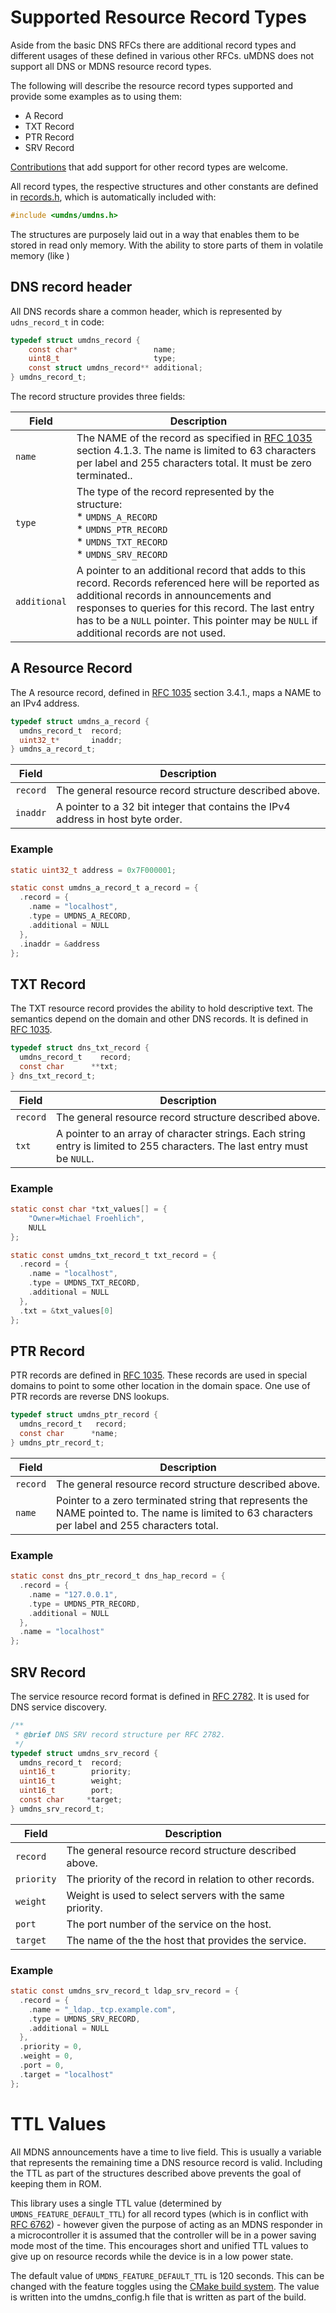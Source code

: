 # Supported Resource Record Types

Aside from the basic DNS RFCs there are additional record types and different
usages of these defined in various other RFCs. uMDNS does not support all DNS
or MDNS resource record types.

The following will describe the resource record types supported and provide some
examples as to using them:

* A Record
* TXT Record
* PTR Record
* SRV Record

[Contributions][3] that add support for other record types are welcome.

All record types, the respective structures and other constants are defined in
[records.h][1], which is automatically included with:

```C
#include <umdns/umdns.h>
```

The structures are purposely laid out in a way that enables them 
to be stored in read only memory. With the ability to store parts of them in
volatile memory (like )

## DNS record header

All DNS records share a common header, which is represented by `udns_record_t` in code:

```C
typedef struct umdns_record {
    const char*                 name;
    uint8_t                     type;
    const struct umdns_record** additional;
} umdns_record_t;
```

The record structure provides three fields:

Field | Description
------|------------
`name` | The NAME of the record as specified in [RFC 1035][2] section 4.1.3. The name is limited to 63 characters per label and 255 characters total. It must be zero terminated..
`type`  | The type of the record represented by the structure:<br>* `UMDNS_A_RECORD`<br>* `UMDNS_PTR_RECORD`<br>* `UMDNS_TXT_RECORD`<br>* `UMDNS_SRV_RECORD`
`additional` | A pointer to an additional record that adds to this record. Records referenced here will be reported as additional records in announcements and responses to queries for this record. The last entry has to be a `NULL` pointer. This pointer may be `NULL` if additional records are not used.

## A Resource Record

The A resource record, defined in [RFC 1035][2] section 3.4.1., maps a NAME to an IPv4 address.

```C
typedef struct umdns_a_record {
  umdns_record_t  record;
  uint32_t*       inaddr;
} umdns_a_record_t;
```

Field | Description
------|------------
`record` | The general resource record structure described above.
`inaddr` | A pointer to a 32 bit integer that contains the IPv4 address in host byte order.

### Example

```C
static uint32_t address = 0x7F000001;

static const umdns_a_record_t a_record = {
  .record = {
    .name = "localhost",
    .type = UMDNS_A_RECORD,
    .additional = NULL
  },
  .inaddr = &address
};
```

## TXT Record

The TXT resource record provides the ability to hold descriptive text. The
semantics depend on the domain and other DNS records. It is defined in 
[RFC 1035][2].

```C
typedef struct dns_txt_record {
  umdns_record_t    record;
  const char      **txt;
} dns_txt_record_t;
```

Field | Description
------|------------
`record` | The general resource record structure described above.
`txt` | A pointer to an array of character strings. Each string entry is limited to 255 characters. The last entry must be `NULL`.

### Example

```C
static const char *txt_values[] = {
    "Owner=Michael Froehlich",
    NULL
};

static const umdns_txt_record_t txt_record = {
  .record = {
    .name = "localhost",
    .type = UMDNS_TXT_RECORD,
    .additional = NULL
  },
  .txt = &txt_values[0]
};
```

## PTR Record

PTR records are defined in [RFC 1035][2]. These records are used in special domains
to point to some other location in the domain space. One use of PTR records are
reverse DNS lookups.

```C
typedef struct umdns_ptr_record {
  umdns_record_t   record;
  const char      *name;
} umdns_ptr_record_t;
```

Field | Description
------|------------
`record` | The general resource record structure described above.
`name` | Pointer to a zero terminated string that represents the NAME pointed to. The name is limited to 63 characters per label and 255 characters total.

### Example

```C
static const dns_ptr_record_t dns_hap_record = {
  .record = {
    .name = "127.0.0.1",
    .type = UMDNS_PTR_RECORD,
    .additional = NULL
  },
  .name = "localhost"
};
```

## SRV Record

The service resource record format is defined in [RFC 2782][4]. It is used
for DNS service discovery.

```C
/**
 * @brief DNS SRV record structure per RFC 2782.
 */
typedef struct umdns_srv_record {
  umdns_record_t  record;
  uint16_t        priority;
  uint16_t        weight;
  uint16_t        port;
  const char     *target;
} umdns_srv_record_t;
```

Field | Description
------|------------
`record` | The general resource record structure described above.
`priority` | The priority of the record in relation to other records.
`weight` | Weight is used to select servers with the same priority.
`port` | The port number of the service on the host.
`target` | The name of the the host that provides the service.

### Example

```C
static const umdns_srv_record_t ldap_srv_record = {
  .record = {
    .name = "_ldap._tcp.example.com",
    .type = UMDNS_SRV_RECORD,
    .additional = NULL
  },
  .priority = 0,
  .weight = 0,
  .port = 0,
  .target = "localhost"
};
```

# TTL Values

All MDNS announcements have a time to live field. This is usually a variable
that represents the remaining time a DNS resource record is valid. Including
the TTL as part of the structures described above prevents the goal of keeping
them in ROM.

This library uses a single TTL value (determined by `UMDNS_FEATURE_DEFAULT_TTL`) for
all record types (which is in conflict with [RFC 6762][5]) - however given the
purpose of acting as an MDNS responder in a microcontroller it is assumed that
the controller will be in a power saving mode most of the time. This encourages
short and unified TTL values to give up on resource records while the device is
in a low power state.

The default value of `UMDNS_FEATURE_DEFAULT_TTL` is 120 seconds. This can be changed
with the feature toggles using the [CMake build system][6]. The value is written
into the umdns_config.h file that is written as part of the build.

[1]: https://github.com/grover/uMDNS/tree/master/include/umdns/records.h
[2]: https://tools.ietf.org/rfc/rfc1035.txt
[3]: https://github.com/grover/uMDNS/tree/master/CONTRIBUTING.md
[4]: https://tools.ietf.org/rfc/rfc2782.txt
[5]: https://tools.ietf.org/rfc/rfc6762.txt
[6]: https://github.com/grover/uMDNS/tree/master/docs/Feature%20Toggles.md
